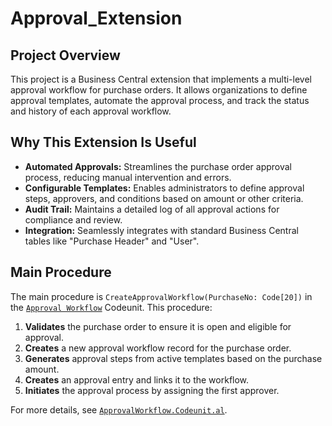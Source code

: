 # Approval_Extension

## Project Overview

This project is a Business Central extension that implements a multi-level approval workflow for purchase orders. It allows organizations to define approval templates, automate the approval process, and track the status and history of each approval workflow.

## Why This Extension Is Useful

- **Automated Approvals:** Streamlines the purchase order approval process, reducing manual intervention and errors.
- **Configurable Templates:** Enables administrators to define approval steps, approvers, and conditions based on amount or other criteria.
- **Audit Trail:** Maintains a detailed log of all approval actions for compliance and review.
- **Integration:** Seamlessly integrates with standard Business Central tables like "Purchase Header" and "User".

## Main Procedure

The main procedure is `CreateApprovalWorkflow(PurchaseNo: Code[20])` in the [`Approval Workflow`](src/Codeunits/ApprovalWorkflow.Codeunit.al) Codeunit. This procedure:

1. **Validates** the purchase order to ensure it is open and eligible for approval.
2. **Creates** a new approval workflow record for the purchase order.
3. **Generates** approval steps from active templates based on the purchase amount.
4. **Creates** an approval entry and links it to the workflow.
5. **Initiates** the approval process by assigning the first approver.

For more details, see [`ApprovalWorkflow.Codeunit.al`](src/Codeunits/ApprovalWorkflow.Codeunit.al).
